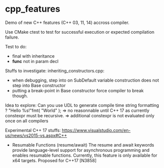 # cpp_features
Demo of new C++ features (C++ 03, 11, 14) accross compiler.

Use CMake ctest to test for successful execution or expected compilation failure.

Test to do:
- final with inheritance
- __func__ not in param decl

Stuffs to investigate:
inheriting_constructors.cpp:
  - when debugging, step into on SubDefault variable construction does not step into Base constructor
  - putting a break-point in Base constructor force compiler to break though.

Idea to explore:
Can you use UDL to generate compile time string formatting ?
"Hello %s!"fmt( "World" );
=> no reasonnable until C++ 17 as currently constexpr must be recursive.
=> additional constexpr is not evaluated only once on all compilers
  
  
Experimental C++ 17 stuffs:
https://www.visualstudio.com/en-us/news/vs2015-vs.aspx#C++

- Resumable Functions (resume/await) The resume and await keywords provide language-level support for asynchronous programming and enables resumable functions. Currently, this feature is only available for x64 targets. Proposed for C++17 [N3858]

